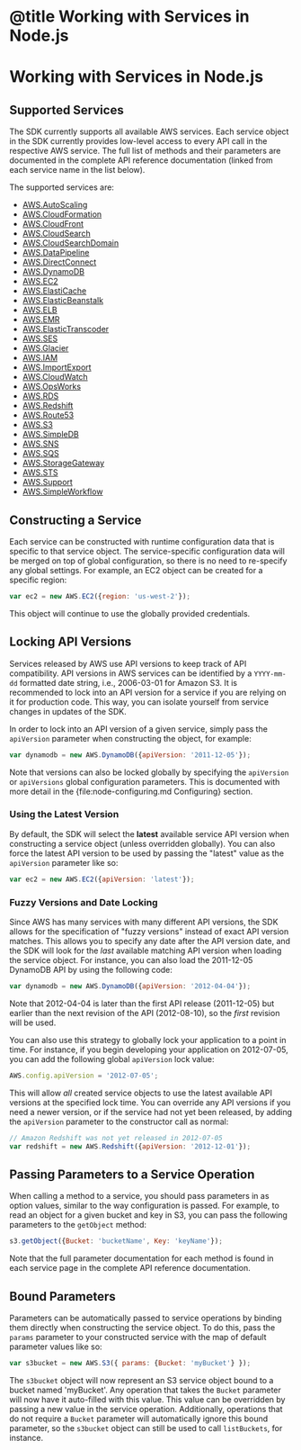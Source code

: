 # @title Working with Services in Node.js

# Working with Services in Node.js

## Supported Services

The SDK currently supports all available AWS services. Each service object
in the SDK currently provides low-level access to every API call in the
respective AWS service. The full list of methods and their parameters are
documented in the complete API reference documentation (linked from each
service name in the list below).

The supported services are:

* [AWS.AutoScaling](http://docs.amazonwebservices.com/AWSJavaScriptSDK/latest/frames.html#!AWS/AutoScaling.html)
* [AWS.CloudFormation](http://docs.amazonwebservices.com/AWSJavaScriptSDK/latest/frames.html#!AWS/CloudFormation.html)
* [AWS.CloudFront](http://docs.amazonwebservices.com/AWSJavaScriptSDK/latest/frames.html#!AWS/CloudFront.html)
* [AWS.CloudSearch](http://docs.amazonwebservices.com/AWSJavaScriptSDK/latest/frames.html#!AWS/CloudSearch.html)
* [AWS.CloudSearchDomain](http://docs.amazonwebservices.com/AWSJavaScriptSDK/latest/frames.html#!AWS/CloudSearchDomain.html)
* [AWS.DataPipeline](http://docs.amazonwebservices.com/AWSJavaScriptSDK/latest/frames.html#!AWS/DataPipeline.html)
* [AWS.DirectConnect](http://docs.amazonwebservices.com/AWSJavaScriptSDK/latest/frames.html#!AWS/DirectConnect.html)
* [AWS.DynamoDB](http://docs.amazonwebservices.com/AWSJavaScriptSDK/latest/frames.html#!AWS/DynamoDB.html)
* [AWS.EC2](http://docs.amazonwebservices.com/AWSJavaScriptSDK/latest/frames.html#!AWS/EC2.html)
* [AWS.ElastiCache](http://docs.amazonwebservices.com/AWSJavaScriptSDK/latest/frames.html#!AWS/ElastiCache.html)
* [AWS.ElasticBeanstalk](http://docs.amazonwebservices.com/AWSJavaScriptSDK/latest/frames.html#!AWS/ElasticBeanstalk.html)
* [AWS.ELB](http://docs.amazonwebservices.com/AWSJavaScriptSDK/latest/frames.html#!AWS/ELB.html)
* [AWS.EMR](http://docs.amazonwebservices.com/AWSJavaScriptSDK/latest/frames.html#!AWS/EMR.html)
* [AWS.ElasticTranscoder](http://docs.amazonwebservices.com/AWSJavaScriptSDK/latest/frames.html#!AWS/ElasticTranscoder.html)
* [AWS.SES](http://docs.amazonwebservices.com/AWSJavaScriptSDK/latest/frames.html#!AWS/SES.html)
* [AWS.Glacier](http://docs.amazonwebservices.com/AWSJavaScriptSDK/latest/frames.html#!AWS/Glacier.html)
* [AWS.IAM](http://docs.amazonwebservices.com/AWSJavaScriptSDK/latest/frames.html#!AWS/IAM.html)
* [AWS.ImportExport](http://docs.amazonwebservices.com/AWSJavaScriptSDK/latest/frames.html#!AWS/ImportExport.html)
* [AWS.CloudWatch](http://docs.amazonwebservices.com/AWSJavaScriptSDK/latest/frames.html#!AWS/CloudWatch.html)
* [AWS.OpsWorks](http://docs.amazonwebservices.com/AWSJavaScriptSDK/latest/frames.html#!AWS/OpsWorks.html)
* [AWS.RDS](http://docs.amazonwebservices.com/AWSJavaScriptSDK/latest/frames.html#!AWS/RDS.html)
* [AWS.Redshift](http://docs.amazonwebservices.com/AWSJavaScriptSDK/latest/frames.html#!AWS/Redshift.html)
* [AWS.Route53](http://docs.amazonwebservices.com/AWSJavaScriptSDK/latest/frames.html#!AWS/Route53.html)
* [AWS.S3](http://docs.amazonwebservices.com/AWSJavaScriptSDK/latest/frames.html#!AWS/S3.html)
* [AWS.SimpleDB](http://docs.amazonwebservices.com/AWSJavaScriptSDK/latest/frames.html#!AWS/SimpleDB.html)
* [AWS.SNS](http://docs.amazonwebservices.com/AWSJavaScriptSDK/latest/frames.html#!AWS/SNS.html)
* [AWS.SQS](http://docs.amazonwebservices.com/AWSJavaScriptSDK/latest/frames.html#!AWS/SQS.html)
* [AWS.StorageGateway](http://docs.amazonwebservices.com/AWSJavaScriptSDK/latest/frames.html#!AWS/StorageGateway.html)
* [AWS.STS](http://docs.amazonwebservices.com/AWSJavaScriptSDK/latest/frames.html#!AWS/STS.html)
* [AWS.Support](http://docs.amazonwebservices.com/AWSJavaScriptSDK/latest/frames.html#!AWS/Support.html)
* [AWS.SimpleWorkflow](http://docs.amazonwebservices.com/AWSJavaScriptSDK/latest/frames.html#!AWS/SimpleWorkflow.html)

<div class="clear"></div>

## Constructing a Service

Each service can be constructed with runtime configuration data that is
specific to that service object. The service-specific configuration data
will be merged on top of global configuration, so there is no need to
re-specify any global settings. For example, an EC2 object can be created
for a specific region:

```javascript
var ec2 = new AWS.EC2({region: 'us-west-2'});
```

This object will continue to use the globally provided credentials.

## Locking API Versions

Services released by AWS use API versions to keep track of API compatibility.
API versions in AWS services can be identified by a `YYYY-mm-dd` formatted
date string, i.e., 2006-03-01 for Amazon S3. It is recommended to lock into
an API version for a service if you are relying on it for production code.
This way, you can isolate yourself from service changes in updates of the
SDK.

In order to lock into an API version of a given service, simply pass the
`apiVersion` parameter when constructing the object, for example:

```javascript
var dynamodb = new AWS.DynamoDB({apiVersion: '2011-12-05'});
```

Note that versions can also be locked globally by specifying the `apiVersion`
or `apiVersions` global configuration parameters. This is documented with
more detail in the {file:node-configuring.md Configuring} section.

### Using the Latest Version

By default, the SDK will select the **latest** available service API version
when constructing a service object (unless overridden globally). You can
also force the latest API version to be used by passing the "latest" value
as the `apiVersion` parameter like so:

```javascript
var ec2 = new AWS.EC2({apiVersion: 'latest'});
```

### Fuzzy Versions and Date Locking

Since AWS has many services with many different API versions, the SDK allows
for the specification of "fuzzy versions" instead of exact API version
matches. This allows you to specify any date after the API version date,
and the SDK will look for the *last* available matching API version when
loading the service object. For instance, you can also load the 2011-12-05
DynamoDB API by using the following code:

```javascript
var dynamodb = new AWS.DynamoDB({apiVersion: '2012-04-04'});
```

Note that 2012-04-04 is later than the first API release (2011-12-05)
but earlier than the next revision of the API (2012-08-10), so the *first*
revision will be used.

You can also use this strategy to globally lock your application to a point
in time. For instance, if you begin developing your application on 2012-07-05,
you can add the following global `apiVersion` lock value:

```javascript
AWS.config.apiVersion = '2012-07-05';
```

This will allow *all* created service objects to use the latest available
API versions at the specified lock time. You can override any API versions
if you need a newer version, or if the service had not yet been released,
by adding the `apiVersion` parameter to the constructor call as normal:

```javascript
// Amazon Redshift was not yet released in 2012-07-05
var redshift = new AWS.Redshift({apiVersion: '2012-12-01'});
```

## Passing Parameters to a Service Operation

When calling a method to a service, you should pass parameters in as
option values, similar to the way configuration is passed.
For example, to read an object for a given bucket and key in S3, you
can pass the following parameters to the `getObject` method:

```javascript
s3.getObject({Bucket: 'bucketName', Key: 'keyName'});
```

Note that the full parameter documentation for each method is found
in each service page in the complete API reference documentation.

## Bound Parameters

Parameters can be automatically passed to service operations by binding them
directly when constructing the service object. To do this, pass the `params`
parameter to your constructed service with the map of default parameter
values like so:

```javascript
var s3bucket = new AWS.S3({ params: {Bucket: 'myBucket'} });
```

The `s3bucket` object will now represent an S3 service object bound to a bucket
named 'myBucket'. Any operation that takes the `Bucket` parameter will now
have it auto-filled with this value. This value can be overridden by passing
a new value in the service operation. Additionally, operations that do not
require a `Bucket` parameter will automatically ignore this bound parameter,
so the `s3bucket` object can still be used to call `listBuckets`, for instance.
